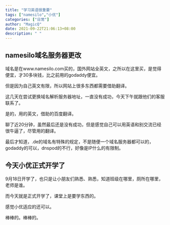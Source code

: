 ```yaml
---
title: "学习英语很重要"
tags: ["namesilo","小优"]
categories: ["日常"]
author: "MagicQ"
date: 2021-09-22T21:06:13+08:00
description: " "
---
```


## namesilo域名服务器更改
域名是在www.namesilo.com买的，国外网站全英文，之所以在这里买，是觉得便宜，才30多块钱，比之前用的godaddy便宜。

但是因为自己英文有限，所以网站上很多东西都需要借助翻译。

这几天在尝试更换域名解析服务器地址，一直没有成功，今天下午就跟他们的客服联系了。

是的，用的英文，借助的百度翻译。

聊了近20分钟，虽然最后还是没有成功，但是感觉自己可以用英语和别交流已经很牛逼了，尽管用的翻译。

最后才知道，.de的域名有特殊的规定，不是随便一个域名服务器都可以的，godaddy的可以，dnspod的不行，好像是IP什么的有限制。

## 今天小优正式开学了
9月18日开学了，也只是让小朋友们熟悉、熟悉，知道班级在哪里，厕所在哪里，老师是谁。

而今天就是正式开学了，课堂上是要学东西的。

感觉小优适应的还可以。

棒棒的。棒棒的。

